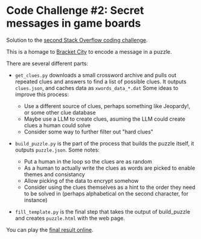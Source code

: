 # Code Challenge #2: Secret messages in game boards

Solution to the [second Stack Overflow coding challenge](https://stackoverflow.com/beta/challenges/79651567/code-challenge-2-secret-messages-in-game-boards).  

This is a homage to [Bracket City](https://www.theatlantic.com/games/bracket-city/) to encode a message in a puzzle.

There are several different parts:

* `get_clues.py` downloads a small crossword archive and pulls out repeated clues and answers to find a list of 
possible clues.  It outputs `clues.json`, and caches data as `xwords_data_*.dat` Some ideas to improve this process:
    * Use a different source of clues, perhaps something like Jeopardy!, or some other clue database
    * Maybe use a LLM to create clues, asuming the LLM could create clues a human could solve
    * Consider some way to further filter out "hard clues"

* `build_puzzle.py` is the part of the process that builds the puzzle itself, it outputs `puzzle.json`.  Some notes:
    * Put a human in the loop so the clues are as random
    * As a human to actually write the clues as words are picked to enable themes and consistancy
    * Allow picking of the data to encrypt somehow
    * Consider using the clues themselves as a hint to the order they need to be solved in (perhaps alphabetical on the second character, for instance)

* `fill_template.py` is the final step that takes the output of build_puzzle and creates `puzzle.html` with the web page.

You can play the [final result online](https://q726kbxun.github.io/so_challenges/entry_002.html).